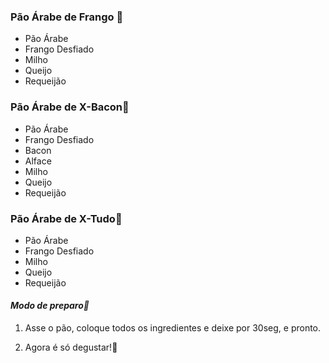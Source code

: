 ### **Pão Árabe de Frango :chicken:**

- Pão Árabe
- Frango Desfiado
- Milho
- Queijo
- Requeijão

### **Pão Árabe de X-Bacon:bacon:**

- Pão Árabe
- Frango Desfiado
- Bacon
- Alface
- Milho
- Queijo
- Requeijão

### **Pão Árabe de X-Tudo:shallow_pan_of_food:**

- Pão Árabe
- Frango Desfiado
- Milho
- Queijo
- Requeijão



#### *Modo de preparo:shallow_pan_of_food:*

1. Asse o pão, coloque todos os ingredientes e deixe por 30seg, e pronto.

2. Agora é só degustar!:drooling_face:

